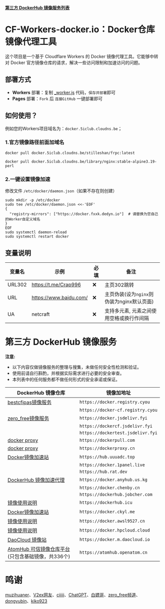 [**第三方 DockerHub 镜像服务列表**](https://github.com/Uncle-Loong/CF-Workers-docker.io?tab=readme-ov-file#%E7%AC%AC%E4%B8%89%E6%96%B9-dockerhub-%E9%95%9C%E5%83%8F%E6%9C%8D%E5%8A%A1)

# CF-Workers-docker.io：Docker仓库镜像代理工具

这个项目是一个基于 Cloudflare Workers 的 Docker 镜像代理工具。它能够中转对 Docker 官方镜像仓库的请求，解决一些访问限制和加速访问的问题。

## 部署方式

- **Workers** 部署：复制 [_worker.js](https://github.com/Uncle-Loong/CF-Workers-docker.io/blob/main/_worker.js) 代码，`保存并部署`即可
- **Pages** 部署：`Fork` 后 `连接GitHub` 一键部署即可

## 如何使用？

例如您的Workers项目域名为：`docker.5iclub.cloudns.be`；

### 1.官方镜像路径前面加域名
```shell
docker pull docker.5iclub.cloudns.be/stilleshan/frpc:latest
```
```shell
docker pull docker.5iclub.cloudns.be/library/nginx:stable-alpine3.19-perl
```

### 2.一键设置镜像加速
修改文件 `/etc/docker/daemon.json`（如果不存在则创建）
```shell
sudo mkdir -p /etc/docker
sudo tee /etc/docker/daemon.json <<-'EOF'
{
  "registry-mirrors": ["https://docker.fxxk.dedyn.io"]  # 请替换为您自己的Worker自定义域名
}
EOF
sudo systemctl daemon-reload
sudo systemctl restart docker
```

## 变量说明
| 变量名 | 示例 | 必填 | 备注 | 
|--|--|--|--|
| URL302 | https://t.me/Crap996 |❌| 主页302跳转 |
| URL | https://www.baidu.com/ |❌| 主页伪装(设为`nginx`则伪装为nginx默认页面) |
| UA | netcraft |❌| 支持多元素, 元素之间使用空格或换行作间隔 |




# 第三方 DockerHub 镜像服务

**注意:**
- 以下内容仅做镜像服务的整理与搜集，未做任何安全性检测和验证。
- 使用前请自行斟酌，并根据实际需求进行必要的安全审查。
- 本列表中的任何服务都不做任何形式的安全承诺或保证。

| DockerHub 镜像仓库 | 镜像加地址 |
| ------------------ | ----------- |
| [bestcfipas镜像服务](https://t.me/bestcfipas/1900) | `https://docker.registry.cyou` |
|  | `https://docker-cf.registry.cyou` |
| [zero_free镜像服务](https://t.me/zero_free/80) | `https://docker.jsdelivr.fyi` |
|  | `https://dockercf.jsdelivr.fyi` |
|  | `https://dockertest.jsdelivr.fyi` |
| [docker proxy](https://dockerpull.com/) | `https://dockerpull.com` |
| [docker proxy](https://dockerproxy.cn/) | `https://dockerproxy.cn` |
| [Docker镜像加速站](https://hub.uuuadc.top/) | `https://hub.uuuadc.top` |
|  | `https://docker.1panel.live` |
|  | `https://hub.rat.dev` |
| [DockerHub 镜像加速代理](https://docker.anyhub.us.kg/) | `https://docker.anyhub.us.kg` |
|  | `https://docker.chenby.cn` |
|  | `https://dockerhub.jobcher.com` |
| [镜像使用说明](https://dockerhub.icu/) | `https://dockerhub.icu` |
| [Docker镜像加速站](https://docker.ckyl.me/) | `https://docker.ckyl.me` |
| [镜像使用说明](https://docker.awsl9527.cn/) | `https://docker.awsl9527.cn` |
| [镜像使用说明](https://docker.hpcloud.cloud/) | `https://docker.hpcloud.cloud` |
| [DaoCloud 镜像站](https://github.com/DaoCloud/public-image-mirror) | `https://docker.m.daocloud.io` |
| [AtomHub 可信镜像仓库平台](https://atomhub.openatom.cn/) (只包含基础镜像，共336个) | `https://atomhub.openatom.cn` |





# 鸣谢

[muzihuaner](https://github.com/muzihuaner)、[V2ex网友](https://global.v2ex.com/t/1007922)、[ciiiii](https://github.com/ciiiii/cloudflare-docker-proxy)、[ChatGPT](https://chatgpt.com/)、[白嫖哥](https://t.me/bestcfipas/1900)、[zero_free频道](https://t.me/zero_free/80)、[dongyubin](https://github.com/cmliu/CF-Workers-docker.io/issues/8)、[kiko923](https://github.com/cmliu/CF-Workers-docker.io/issues/5)

